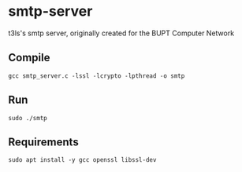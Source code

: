 # smtp-server
t3ls's smtp server, originally created for the BUPT Computer Network

## Compile
`gcc smtp_server.c -lssl -lcrypto -lpthread -o smtp`

## Run
`sudo ./smtp`

## Requirements
`sudo apt install -y gcc openssl libssl-dev`
